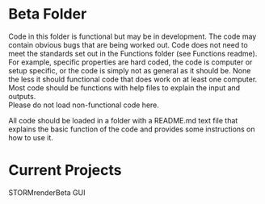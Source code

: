 # Beta Folder #
Code in this folder is functional but may be in development.  The code may contain obvious bugs that are being worked out.
Code does not need to meet the standards set out in the Functions folder (see Functions readme).  For example, specific properties are hard coded, the code is computer or setup specific, or the code is simply not as general as it should be.
None the less it should functional code that does work on at least one computer.  Most code should be functions with help files to explain the input and outputs.   
Please do not load non-functional code here.  

All code should be loaded in a folder with a README.md text file that explains the basic function of the code and provides some instructions on how to use it.  

# Current Projects
STORMrenderBeta GUI
